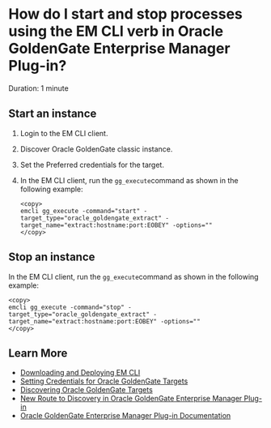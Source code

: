 # How do I start and stop processes using the EM CLI verb in Oracle GoldenGate Enterprise Manager Plug-in?
Duration: 1 minute

## Start an instance
1. Login to the EM CLI client.
2. Discover Oracle GoldenGate classic instance.
3. Set the Preferred credentials for the target.
4. In the EM CLI client, run the `gg_execute`command as shown in the following example:

    ```
    <copy>
    emcli gg_execute -command="start" -target_type="oracle_goldengate_extract" -target_name="extract:hostname:port:EOBEY" -options=""
    </copy>
    ```   
## Stop an instance

In the EM CLI client, run the `gg_execute`command as shown in the following example:
  ```
  <copy>
  emcli gg_execute -command="stop" -target_type="oracle_goldengate_extract" -target_name="extract:hostname:port:EOBEY" -options=""
  </copy>
  ```   


## Learn More

* [Downloading and Deploying EM CLI ](https://docs.oracle.com/en/enterprise-manager/cloud-control/enterprise-manager-cloud-control/13.4/emcli/downloading-and-deploying-em-cli.html#GUID-5DD77C55-387D-43C3-9DC2-2245569A6AFF)
* [Setting Credentials for Oracle GoldenGate Targets](https://docs.oracle.com/en/middleware/goldengate/emplugin/13.5.1/empug/setting-credentials-oracle-goldengate-targets.html#GUID-190A37BE-4600-40D1-9F2E-4D587F1E0D4C)
* [Discovering Oracle GoldenGate Targets](https://docs.oracle.com/en/middleware/goldengate/emplugin/13.5.1/empug/discover1.html#GUID-515B14FC-6ABE-478A-AAB6-AD29CCDC4253)
* [New Route to Discovery in Oracle GoldenGate Enterprise Manager Plug-in](https://blogs.oracle.com/dataintegration/post/new-route-to-discovery-in-oracle-goldengate-enterprise-manager-plug-in-134200)
* [Oracle GoldenGate Enterprise Manager Plug-in Documentation](https://docs.oracle.com/en/middleware/goldengate/emplugin/index.html)
